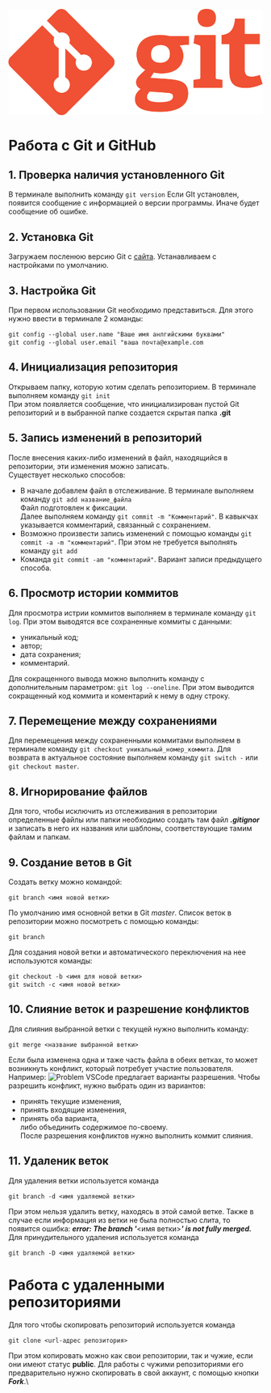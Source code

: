 ![LogoGit](Git-Logo-1788C.png)
# Работа с Git и GitHub
## 1. Проверка наличия установленного Git
В терминале выполнить команду `git version`
Если GIt установлен, появится сообщение с информацией о версии программы. Иначе будет сообщение об ошибке.
## 2. Установка Git
Загружаем посленюю версию Git с [сайта](https://git-scm.com/downloads). Устанавливаем с настройками по умолчанию.
## 3. Настройка Git
При первом использовании Git необходимо представиться.
Для этого нужно ввести в терминале 2 команды:
```
git config --global user.name "Ваше имя анлгийскими буквами"
git config --global user.email "ваша почта@example.com
```
## 4. Инициализация репозитория
Открываем папку, которую хотим сделать репозиторием.
В терминале выполняем команду `git init`\
При этом появляется сообщение, что инициализирован пустой Git репозиторий и в выбранной папке создается скрытая папка **.git**
## 5. Запись изменений в репозиторий
После внесения каких-либо изменений в файл, находящийся в репозитории, эти изменения можно записать.\
Существует несколько способов:
- В начале добавлем файл в отслеживание. В терминале выполняем команду `git add название_файла`\
Файл подготовлен к фиксации.\
Далее выполняем команду `git commit -m "Комментарий"`. В кавыкчах указывается комментарий, связанный с сохранением.
- Возможно произвести запись изменений с помощью команды `git commit -a -m "комментарий"`. При этом не требуется выполнять команду `git add`
- Команда `git commit -am "комментарий"`. Вариант записи предыдущего способа.
## 6. Просмотр истории коммитов
Для просмотра истрии коммитов выполняем в терминале команду `git log`. При этом выводятся все сохраненные коммиты с данными:
- уникальный код;
- автор;
- дата сохранения;
- комментарий.

Для сокращенного вывода можно выполнить команду с дополнительным параметром: `git log --oneline`. При этом выводится сокращенный код коммита и коментарий к нему в одну строку.
## 7. Перемещение между сохранениями
Для перемещения между сохраненными коммитами выполняем в терминале команду `git checkout уникальный_номер_коммита`. Для возврата в актуальное состояние выполняем команду `git switch -` или `git checkout master`.

## 8. Игнорирование файлов
Для того, чтобы исключить из отслеживания в репозитории определенные файлы или папки необходимо создать там файл ***.gitignor*** и записать в него их названия или шаблоны, соответствующие тамим файлам и папкам.

## 9. Создание ветов в Git
Создать ветку можно командой:
```
git branch <имя новой ветки>
```
По умолчанию имя основной ветки в Git *master*.
Список веток в репозитории можно посмотреть с помощью команды:
```
git branch
```
Для создания новой ветки и автоматического переключения на нее используются команды:
```
git checkout -b <имя для новой ветки>
git switch -c <имя новой ветки>
`````
## 10. Слияние веток и разрешение конфликтов
Для слияния выбранной ветки с текущей нужно выполнить команду:
 ```
git merge <название выбранной ветки>
```
Если была изменена одна и таже часть файла в обеих ветках, то может возникнуть конфликт, который потребует участие пользователя.
Например:
![Problem](Problem.PNG)
 VSCode предлагает варианты разрешения. Чтобы разрешить конфликт, нужно выбрать один из вариантов:
 - принять текущие изменения,
 - принять входящие изменения,
 - принять оба варианта, \
  либо объединить содержимое по-своему.\
После разрешения конфликтов нужно выполнить коммит слияния.

## 11. Удаленик веток
Для удаления ветки используется команда
```
git branch -d <имя удаляемой ветки>
```
При этом нельзя удалить ветку, находясь в этой самой ветке.
Также в случае если информация из ветки не была полностью слита, то появится ошибка: ***error: The branch '***<имя ветки>***' is not fully merged.***
Для принудительного удаления используется команда
```
git branch -D <имя удаляемой ветки>
```
# Работа с удаленными репозиториями
Для того чтобы скопировать репозиторий используется команда
```
git clone <url-адрес репозитория>
```
При этом копировать можно как свои репозитории, так и чужие, если они имеют статус **public**. Для работы с чужими репозиториями его предварительно нужно скопировать в свой аккаунт, с помощью кнопки ***Fork***.\




